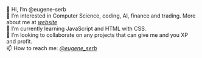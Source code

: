 👋 Hi, I’m @eugene-serb <br />
👀 I’m interested in Computer Science, coding, AI, finance and trading. More about me at *[website](https://eugene-serb.github.io/)* <br />
🌱 I’m currently learning JavaScript and HTML with CSS.<br />
💞️ I’m looking to collaborate on any projects that can give me and you XP and profit.<br />
📫 How to reach me: *[@eugene_serb](https://twitter.com/eugene_serb)* <br />

<!---
eugene-serb/eugene-serb is a ✨ special ✨ repository because its `README.md` (this file) appears on your GitHub profile.
You can click the Preview link to take a look at your changes.
--->
